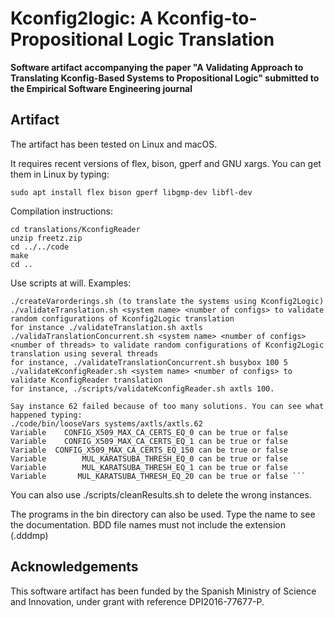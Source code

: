 # Kconfig2logic: A Kconfig-to-Propositional Logic Translation

**Software artifact accompanying the paper "A Validating Approach to Translating Kconfig-Based Systems to Propositional Logic" submitted to the Empirical Software Engineering journal**

## Artifact

The artifact has been tested on Linux and macOS.

It requires recent versions of flex, bison, gperf and GNU xargs. You can get them in Linux by typing:
```
sudo apt install flex bison gperf libgmp-dev libfl-dev
```

Compilation instructions:

```
cd translations/KconfigReader
unzip freetz.zip
cd ../../code
make
cd ..

```

Use scripts at will. Examples:

```
./createVarorderings.sh (to translate the systems using Kconfig2Logic)
./validateTranslation.sh <system name> <number of configs> to validate random configurations of Kconfig2Logic translation
for instance ./validateTranslation.sh axtls
./validaTranslationConcurrent.sh <system name> <number of configs> <number of threads> to validate random configurations of Kconfig2Logic translation using several threads
for instance, ./validateTranslationConcurrent.sh busybox 100 5
./validateKconfigReader.sh <system name> <number of configs> to validate KconfigReader translation
for instance, ./scripts/validateKconfigReader.sh axtls 100.

Say instance 62 failed because of too many solutions. You can see what happened typing:
./code/bin/looseVars systems/axtls/axtls.62
Variable    CONFIG_X509_MAX_CA_CERTS_EQ_0 can be true or false 
Variable    CONFIG_X509_MAX_CA_CERTS_EQ_1 can be true or false 
Variable  CONFIG_X509_MAX_CA_CERTS_EQ_150 can be true or false 
Variable        MUL_KARATSUBA_THRESH_EQ_0 can be true or false 
Variable        MUL_KARATSUBA_THRESH_EQ_1 can be true or false 
Variable       MUL_KARATSUBA_THRESH_EQ_20 can be true or false ```
```

You can also use ./scripts/cleanResults.sh to delete the wrong instances.

The programs in the bin directory can also be used. Type the name to see the documentation. BDD file names must not include the extension (.dddmp)


## Acknowledgements

This software artifact has been funded by the Spanish Ministry of Science and Innovation, under grant with reference DPI2016-77677-P.
